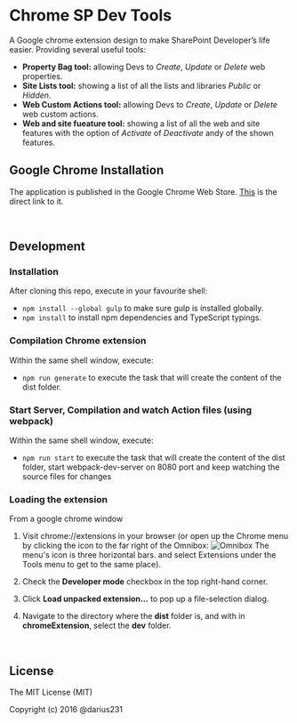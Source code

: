 # Chrome SP Dev Tools
A Google chrome extension design to make SharePoint Developer’s life easier. Providing several useful tools:

* __Property Bag tool:__ allowing Devs to *Create*, *Update* or *Delete* web properties.
* __Site Lists tool:__ showing a list of all the lists and libraries *Public* or *Hidden*.
* __Web Custom Actions tool:__ allowing Devs to *Create*, *Update* or *Delete* web custom actions.
* __Web and site fueature tool:__ showing a list of all the web and site features with the option of *Activate* of *Deactivate* andy of the shown features.

## Google Chrome Installation

The application is published in the Google Chrome Web Store. [This](https://chrome.google.com/webstore/detail/chrome-sp-properties-admi/efhiadiopfkjpdihdmlccoffnpdblkho) is the direct link to it. 

<br> 

## Development

### Installation

After cloning this repo, execute in your favourite shell:

* `npm install --global gulp` to make sure gulp is installed globally.
* `npm install` to install npm dependencies and TypeScript typings.


### Compilation Chrome extension

Within the same shell window, execute:

* `npm run generate` to execute the task that will create the content of the dist folder.

### Start Server, Compilation and watch Action files (using webpack)

Within the same shell window, execute:

* `npm run start` to execute the task that will create the content of the dist folder, start webpack-dev-server on 8080 port and keep watching the source files for changes


### Loading the extension

From a google chrome window

1. Visit chrome://extensions in your browser (or open up the Chrome menu by clicking the icon to the far right of the Omnibox: ![Omnibox](https://developer.chrome.com/static/images/hotdogmenu.png) The menu's icon is three horizontal bars. and select Extensions under the Tools menu to get to the same place).

2. Check the **Developer mode** checkbox in the top right-hand corner.

3. Click **Load unpacked extension…** to pop up a file-selection dialog.

4. Navigate to the directory where the **dist** folder is, and with in **chromeExtension**, select the **dev** folder.

<br>

## License

The MIT License (MIT)

Copyright (c) 2016 @darius231

